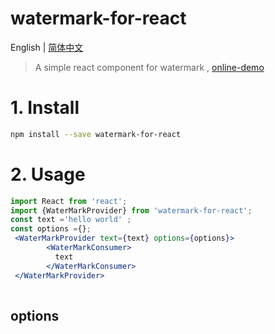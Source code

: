 # watermark-for-react

English | [简体中文](./README-zh_CN.md)

>  A simple react component for watermark , [online-demo](https://pomelo-nwu.github.io/watermark-for-react/demo/)

# 1. Install

```sh
npm install --save watermark-for-react
```

# 2. Usage

```jsx
import React from 'react';
import {WaterMarkProvider} from 'watermark-for-react';
const text ='hello world' ;
const options ={};
 <WaterMarkProvider text={text} options={options}>
        <WaterMarkConsumer>
          text
        </WaterMarkConsumer>
 </WaterMarkProvider>
 
```
## options
